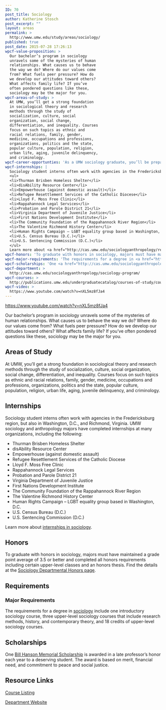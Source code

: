 ```yaml
---
ID: 70
post_title: Sociology
author: Katherine Stosch
post_excerpt: ""
layout: areas
permalink: >
  http://www.umw.edu/study/areas/sociology/
published: true
post_date: 2015-07-28 17:26:13
wpcf-value-proposition: >
  Our bachelor’s program in sociology
  unravels some of the mysteries of human
  relationships. What causes us to behave
  the way we do? Where do our values come
  from? What fuels peer pressure? How do
  we develop our attitudes toward others?
  What affects family life? If you’ve
  often pondered questions like these,
  sociology may be the major for you.
wpcf-areas-of-study: >
  At UMW, you’ll get a strong foundation
  in sociological theory and research
  methods through the study of
  socialization, culture, social
  organization, social change,
  differentiation, and inequality. Courses
  focus on such topics as ethnic and
  racial relations, family, gender,
  medicine, occupations and professions,
  organizations, politics and the state,
  popular culture, population, religion,
  urban life, aging, juvenile delinquency,
  and criminology.
wpcf-career-opportunties: 'As a UMW sociology graduate, you’ll be prepared for graduate school or work. A semester-long research project will help you stand out from the crowd and build a career in health or social services, government, business, and more. Recent grads are working for such organizations as First Nations Development Institute, Development Action Awareness Nationwide, AmeriCorps, Jewish Services Corporation, Rappahannock Council Against Sexual Assault, and the Fredericksburg Department of Social Services. Others are studying toward degrees in social work, law, and sociology. Read more about the <a href="http://cas.umw.edu/sociologyanthropology/careers/careers-in-sociology/recent-alumni/">careers of recent graduates</a> or check out <a href="http://cas.umw.edu/sociologyanthropology/careers/careers-in-sociology/">sociology career resources</a>.'
wpcf-internships: |
  Sociology student interns often work with agencies in the Fredericksburg region, but also in Washington, D.C., and Richmond, Virginia. UMW sociology and anthropology majors have completed internships at many organizations, including the following:
  <ul>
  <li>Thurman Brisben Homeless Shelter</li>
  <li>disAbility Resource Center</li>
  <li>Empowerhouse (against domestic assault)</li>
  <li>Refugee Resettlement Services of the Catholic Diocese</li>
  <li>Lloyd F. Moss Free Clinic</li>
  <li>Rappahannock Legal Services</li>
  <li>Probation and Parole District 21</li>
  <li>Virginia Department of Juvenile Justice</li>
  <li>First Nations Development Institute</li>
  <li>The Community Foundation of the Rappahannock River Region</li>
  <li>The Valentine Richmond History Center</li>
  <li>Human Rights Campaign – LGBT equality group based in Washington, D.C.</li>
  <li>U.S. Census Bureau (D.C.)</li>
  <li>U.S. Sentencing Commission (D.C.)</li>
  </ul>
  Learn more about <a href="http://cas.umw.edu/sociologyanthropology/resources/internships-socg-or-anth-499/">internships in sociology</a>.
wpcf-honors: 'To graduate with honors in sociology, majors must have maintained a grade point average of 3.5 or better and completed all honors requirements including certain upper-level classes and an honors thesis. Find the details at the <a href="http://cas.umw.edu/sociologyanthropology/resources/departmental-honors/">Sociology Departmental Honors page</a>.'
wpcf-major-requirements: 'The requirements for a degree in <a href="http://publications.umw.edu/undergraduatecatalog/courses-of-study/majors/socg/">sociology</a> include one introductory sociology course, three upper-level sociology courses that include research methods, history, and contemporary theory, and 18 credits of upper-level sociology courses.'
wpcf-scholarships: 'One <a href="http://cas.umw.edu/sociologyanthropology/bill-hanson-memorial-scholarship/">Bill Hanson Memorial Scholarship</a> is awarded in a late professor’s honor each year to a deserving student. The award is based on merit, financial need, and commitment to peace and social justice.'
wpcf-department: >
  http://cas.umw.edu/sociologyanthropology/sociology-program/
wpcf-courses: >
  http://publications.umw.edu/undergraduatecatalog/courses-of-study/course-descriptions/socg/
wpcf-video: >
  https://www.youtube.com/watch?v=nXL5mz8fJa4
---
```

<!-- End Types Custom Fields -->
<!-- End Types Custom Fields -->
<!-- Types Custom Fields: -->

<!-- video -->
https://www.youtube.com/watch?v=nXL5mz8fJa4
<!-- End video -->

<!-- value-proposition -->
Our bachelor’s program in sociology unravels some of the mysteries of human relationships. What causes us to behave the way we do? Where do our values come from? What fuels peer pressure? How do we develop our attitudes toward others? What affects family life? If you’ve often pondered questions like these, sociology may be the major for you.
<!-- End value-proposition -->

<!-- areas-of-study -->
<h2>Areas of Study</h2>At UMW, you’ll get a strong foundation in sociological theory and research methods through the study of socialization, culture, social organization, social change, differentiation, and inequality. Courses focus on such topics as ethnic and racial relations, family, gender, medicine, occupations and professions, organizations, politics and the state, popular culture, population, religion, urban life, aging, juvenile delinquency, and criminology.
<!-- End areas-of-study -->

<!-- internships -->
<h2>Internships</h2>Sociology student interns often work with agencies in the Fredericksburg region, but also in Washington, D.C., and Richmond, Virginia. UMW sociology and anthropology majors have completed internships at many organizations, including the following:
<ul>
<li>Thurman Brisben Homeless Shelter</li>
<li>disAbility Resource Center</li>
<li>Empowerhouse (against domestic assault)</li>
<li>Refugee Resettlement Services of the Catholic Diocese</li>
<li>Lloyd F. Moss Free Clinic</li>
<li>Rappahannock Legal Services</li>
<li>Probation and Parole District 21</li>
<li>Virginia Department of Juvenile Justice</li>
<li>First Nations Development Institute</li>
<li>The Community Foundation of the Rappahannock River Region</li>
<li>The Valentine Richmond History Center</li>
<li>Human Rights Campaign – LGBT equality group based in Washington, D.C.</li>
<li>U.S. Census Bureau (D.C.)</li>
<li>U.S. Sentencing Commission (D.C.)</li>
</ul>
Learn more about <a href="http://cas.umw.edu/sociologyanthropology/resources/internships-socg-or-anth-499/">internships in sociology</a>.
<!-- End internships -->

<!-- honors -->
<h2>Honors</h2>To graduate with honors in sociology, majors must have maintained a grade point average of 3.5 or better and completed all honors requirements including certain upper-level classes and an honors thesis. Find the details at the <a href="http://cas.umw.edu/sociologyanthropology/resources/departmental-honors/">Sociology Departmental Honors page</a>.
<!-- End honors -->

<!-- requirements -->
<h2>Requirements</h2>
<!-- major-requirements -->
<h3>Major Requirements</h3>The requirements for a degree in <a href="http://publications.umw.edu/undergraduatecatalog/courses-of-study/majors/socg/">sociology</a> include one introductory sociology course, three upper-level sociology courses that include research methods, history, and contemporary theory, and 18 credits of upper-level sociology courses.
<!-- End major-requirements -->

<!-- End requirements -->

<!-- scholarships -->
<h2>Scholarships</h2>One <a href="http://cas.umw.edu/sociologyanthropology/bill-hanson-memorial-scholarship/">Bill Hanson Memorial Scholarship</a> is awarded in a late professor’s honor each year to a deserving student. The award is based on merit, financial need, and commitment to peace and social justice.
<!-- End scholarships -->

<!-- resource-links -->
<h2>Resource Links</h2>
<!-- courses -->
<a href="http://publications.umw.edu/undergraduatecatalog/courses-of-study/course-descriptions/socg/" class="button">Course Listing</a>
<!-- End courses -->

<!-- department -->
<a href="http://cas.umw.edu/sociologyanthropology/sociology-program/" class="button">Department Website</a>
<!-- End department -->

<!-- End resource-links -->

<!-- End Types Custom Fields -->